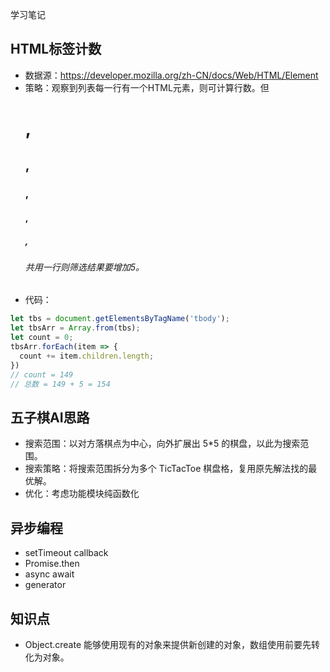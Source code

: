 学习笔记

## HTML标签计数

- 数据源：https://developer.mozilla.org/zh-CN/docs/Web/HTML/Element
- 策略：观察到列表每一行有一个HTML元素，则可计算行数。但<h1>, <h2>, <h3>, <h4>, <h5>, <h6>共用一行则筛选结果要增加5。
- 代码：
```javascript
let tbs = document.getElementsByTagName('tbody');
let tbsArr = Array.from(tbs);
let count = 0;
tbsArr.forEach(item => {
  count += item.children.length;
})
// count = 149
// 总数 = 149 + 5 = 154
```

## 五子棋AI思路

- 搜索范围：以对方落棋点为中心，向外扩展出 5*5 的棋盘，以此为搜索范围。
- 搜索策略：将搜索范围拆分为多个 TicTacToe 棋盘格，复用原先解法找的最优解。
- 优化：考虑功能模块纯函数化

## 异步编程

- setTimeout callback
- Promise.then
- async await
- generator

## 知识点

- Object.create 能够使用现有的对象来提供新创建的对象，数组使用前要先转化为对象。
